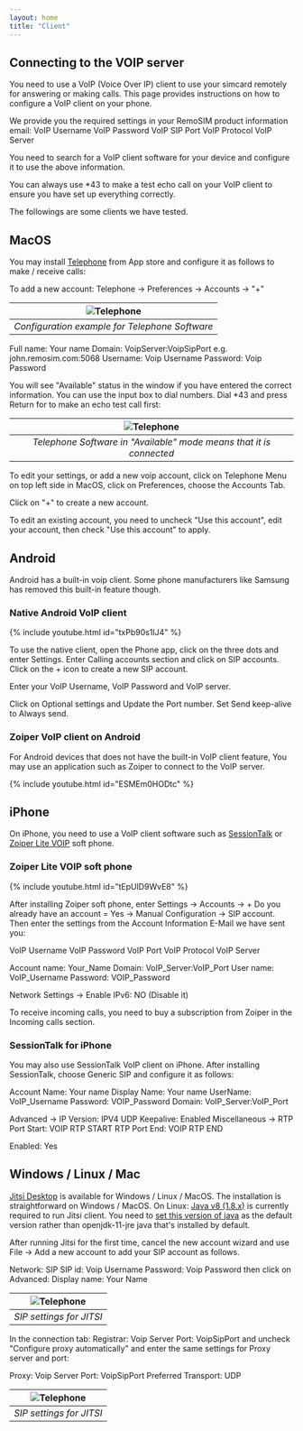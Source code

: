 ```yaml
---
layout: home
title: "Client"
---
```


## Connecting to the VOIP server

You need to use a VoIP (Voice Over IP) client to use your simcard remotely for answering or making calls. This page provides instructions on how to configure a VoIP client on your phone.

We provide you the required settings in your RemoSIM product information email:
VoIP Username
VoIP Password
VoIP SIP Port
VoIP Protocol
VoIP Server

You need to search for a VoIP client software for your device and configure it to use the above information. 

You can always use *43 to make a test echo call on your VoIP client to ensure you have set up everything correctly.

The followings are some clients we have tested.

## MacOS

You may install [Telephone](https://apps.apple.com/us/app/telephone/id406825478?mt=12) from App store and configure it as follows to make / receive calls:

To add a new account: Telephone -> Preferences -> Accounts -> "+"

|![Telephone](/assets/img/client-telephone.png)|
|:--:| 
|*Configuration example for Telephone Software*|

Full name: Your name
Domain: VoipServer:VoipSipPort e.g. john.remosim.com:5068
Username: Voip Username
Password: Voip Password

You will see "Available" status in the window if you have entered the correct information. You can use the input box to dial numbers. Dial *43 and press Return for to make an echo test call first:

|![Telephone](/assets/img/client-telephone-2.png)|
|:--:| 
|*Telephone Software in "Available" mode means that it is connected*|

To edit your settings, or add a new voip account, click on Telephone Menu on top left side in MacOS, click on Preferences, choose the Accounts Tab. 

Click on "+" to create a new account. 

To edit an existing account, you need to uncheck "Use this account", edit your account, then check "Use this account" to  apply.

## Android

Android has a built-in voip client. Some phone manufacturers like Samsung has removed this built-in feature though. 

### Native Android VoIP client

{% include youtube.html id="txPb90s1IJ4" %}

To use the native client, open the Phone app, click on the three dots and enter Settings. Enter Calling accounts section and click on SIP accounts. Click on the + icon to create a new SIP account.

Enter your VoIP Username, VoIP Password and VoIP server.

Click on Optional settings and Update the Port number. Set Send keep-alive to Always send.

### Zoiper VoIP client on Android

For Android devices that does not have the built-in VoIP client feature, You may use an application such as Zoiper to connect to the VoIP server. 

{% include youtube.html id="ESMEm0HODtc" %}


## iPhone

On iPhone, you need to use a VoIP client software such as [SessionTalk](https://apps.apple.com/us/app/sessiontalk-sip-softphone/id362501443) or [Zoiper Lite VOIP](https://apps.apple.com/us/app/zoiper-lite-voip-soft-phone/id438949960) soft phone. 

### Zoiper Lite VOIP soft phone

{% include youtube.html id="tEpUlD9WvE8" %}


After installing Zoiper soft phone, enter Settings -> Accounts -> + Do you already have an account = Yes  -> Manual Configuration -> SIP account. Then enter the settings from the Account Information E-Mail we have sent you:

VoIP Username
VoIP Password
VoIP Port
VoIP Protocol
VoIP Server

Account name: Your_Name
Domain: VoIP_Server:VoIP_Port
User name: VoIP_Username
Password: VOIP_Password

Network Settings -> Enable IPv6: NO (Disable it)

To receive incoming calls, you need to buy a subscription from Zoiper in the Incoming calls section.

### SessionTalk for iPhone

You may also use SessionTalk VoIP client on iPhone. After installing SessionTalk, choose Generic SIP and configure it as follows:

Account Name: Your name
Display Name: Your name
UserName: VoIP_Username
Password: VOIP_Password
Domain: VoIP_Server:VoIP_Port

Advanced -> 
IP Version: IPV4
UDP Keepalive: Enabled
Miscellaneous ->
RTP Port Start: VOIP RTP START
RTP Port End: VOIP RTP END

Enabled: Yes


## Windows / Linux / Mac

[Jitsi Desktop](https://desktop.jitsi.org/Main/Download.html) is available for Windows / Linux / MacOS. 
The installation is straightforward on Windows / MacOS. 
On Linux: [Java v8 (1.8.x)](https://www.java.com/en/download/) is currently required to run Jitsi client. You need to [set this version of java](https://askubuntu.com/a/878657/597140) as the default version rather than openjdk-11-jre java that's installed by default.

After running Jitsi for the first time, cancel the new account wizard and use File -> Add a new account to add your SIP account as follows.

Network: SIP
SIP id: Voip Username
Password: Voip Password
then click on Advanced:
Display name: Your Name

|![Telephone](/assets/img/JitsiSIP0.png)|
|:--:| 
|*SIP settings for JITSI*|

In the connection tab:
Registrar: Voip Server
Port: VoipSipPort
and uncheck "Configure proxy automatically" and enter the same settings for Proxy server and port:

Proxy: Voip Server
Port: VoipSipPort
Preferred Transport: UDP

|![Telephone](/assets/img/JitsiSIP2.png)|
|:--:| 
|*SIP settings for JITSI*|